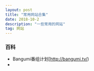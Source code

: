 ```yaml
---
layout: post
title: "常用网站合集"
date: 2018-10-2
description: "一些常用的网站"
tag: 网站
---
```


### 百科

* Bangumi番组计划[http://bangumi.tv/)
* 